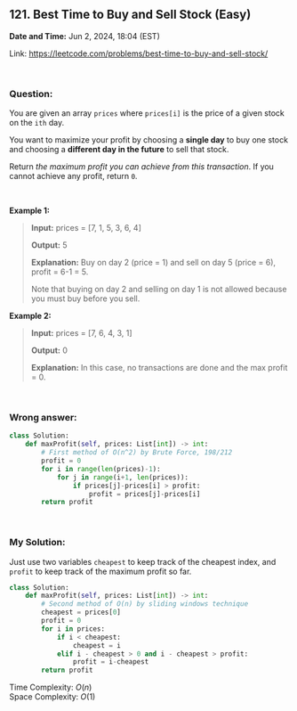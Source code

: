 ## 121. Best Time to Buy and Sell Stock (Easy)
**Date and Time:** Jun 2, 2024, 18:04 (EST)

Link: https://leetcode.com/problems/best-time-to-buy-and-sell-stock/

<br>

### Question:
You are given an array `prices` where `prices[i]` is the price of a given stock on the `ith` day.

You want to maximize your profit by choosing a **single day** to buy one stock and choosing a **different day in the future** to sell that stock.

Return _the maximum profit you can achieve from this transaction_. If you cannot achieve any profit, return `0`.

<br>

**Example 1:**
> **Input:** prices = [7, 1, 5, 3, 6, 4]
> 
> **Output:** 5
>
> **Explanation:** Buy on day 2 (price = 1) and sell on day 5 (price = 6), profit = 6-1 = 5.
> 
> Note that buying on day 2 and selling on day 1 is not allowed because you must buy before you sell.

**Example 2:**
> **Input:** prices = [7, 6, 4, 3, 1]
> 
> **Output:** 0
>
> **Explanation:** In this case, no transactions are done and the max profit = 0.

<br>

### Wrong answer:
```python
class Solution:
    def maxProfit(self, prices: List[int]) -> int:
        # First method of O(n^2) by Brute Force, 198/212
        profit = 0
        for i in range(len(prices)-1):
            for j in range(i+1, len(prices)):
                if prices[j]-prices[i] > profit:
                    profit = prices[j]-prices[i]
        return profit
```

<br>

### My Solution:
Just use two variables `cheapest` to keep track of the cheapest index, and `profit` to keep track of the maximum profit so far.
```python
class Solution:
    def maxProfit(self, prices: List[int]) -> int:
        # Second method of O(n) by sliding windows technique
        cheapest = prices[0]
        profit = 0
        for i in prices:
            if i < cheapest:
                cheapest = i
            elif i - cheapest > 0 and i - cheapest > profit:
                profit = i-cheapest
        return profit
```
Time Complexity: $O(n)$ <br>
Space Complexity: $O(1)$
